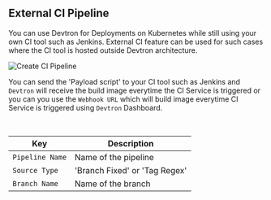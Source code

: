 ## External CI Pipeline

You can use Devtron for Deployments on Kubernetes while still using your own CI tool such as Jenkins. External CI feature can be used for such cases where 
the CI tool is hosted outside Devtron architecture.

![Create CI Pipeline](/external_pipeline.jpg "External CI Pipeline")

You can send the 'Payload script' to your CI tool such as Jenkins and `Devtron` will receive the build image everytime the CI Service is triggered or
you can you use the `Webhook URL` which will build image everytime CI Service is triggered using `Devtron` Dashboard. 

<br>

Key | Description
-----|-----
`Pipeline Name` | Name of the pipeline
`Source Type`   | 'Branch Fixed' or 'Tag Regex'
`Branch Name` | Name of the branch


